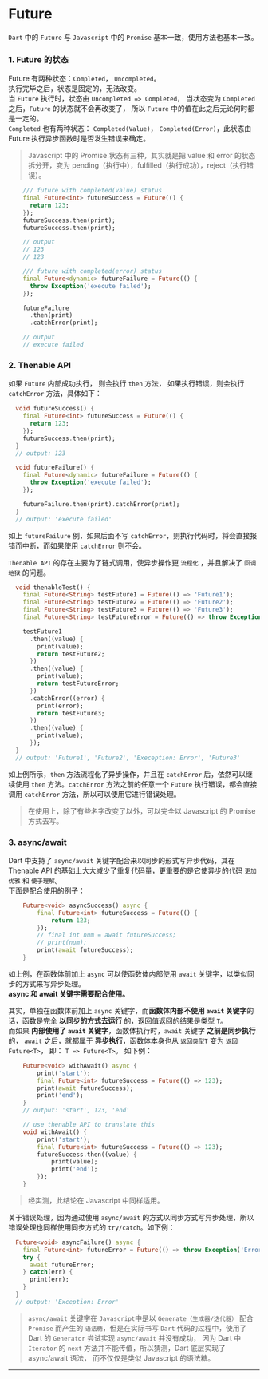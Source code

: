 # Future  
`Dart` 中的 `Future` 与 `Javascript` 中的 `Promise` 基本一致，使用方法也基本一致。  
### 1\. Future 的状态  
Future 有两种状态：`Completed`， `Uncompleted`。  
执行完毕之后，状态是固定的，无法改变。  
当 `Future` 执行时，状态由 `Uncompleted => Completed`， 当状态变为 `Completed` 之后，`Future` 的状态就不会再改变了， 所以 `Future` 中的值在此之后无论何时都是一定的。  
`Completed` 也有两种状态： `Completed(Value)`， `Completed(Error)`，此状态由 Future 执行异步函数时是否发生错误来确定。  
> Javascript 中的 Promise 状态有三种，其实就是把 value 和 error 的状态拆分开，变为 pending（执行中），fulfilled（执行成功），reject（执行错误）。  
```dart
    /// future with completed(value) status
    final Future<int> futureSuccess = Future(() {
      return 123;
    });
    futureSuccess.then(print);
    futureSuccess.then(print);

    // output
    // 123
    // 123

    /// future with completed(error) status
    final Future<dynamic> futureFailure = Future(() {
      throw Exception('execute failed');
    });

    futureFailure
      .then(print)
      .catchError(print);

    // output
    // execute failed
```

### 2\. Thenable API  
如果 `Future` 内部成功执行， 则会执行 `then` 方法， 如果执行错误，则会执行 `catchError` 方法，具体如下：  
```dart
  void futureSuccess() {
    final Future<int> futureSuccess = Future(() {
      return 123;
    });
    futureSuccess.then(print);
  }
  // output: 123

  void futureFailure() {
    final Future<dynamic> futureFailure = Future(() {
      throw Exception('execute failed');
    });

    futureFailure.then(print).catchError(print);
  }
  // output: 'execute failed'
```
如上 `futureFailure` 例，如果后面不写 `catchError`，则执行代码时，将会直接报错而中断，而如果使用 `catchError` 则不会。  
  
`Thenable API` 的存在主要为了链式调用，使异步操作更 `流程化` ，并且解决了 `回调地狱` 的问题。
```dart
  void thenableTest() {
    final Future<String> testFuture1 = Future(() => 'Future1');
    final Future<String> testFuture2 = Future(() => 'Future2');
    final Future<String> testFuture3 = Future(() => 'Future3');
    final Future<String> testFutureError = Future(() => throw Exception('Error'));

    testFuture1
      .then((value) {
        print(value);
        return testFuture2;
      })
      .then((value) {
        print(value);
        return testFutureError;
      })
      .catchError((error) {
        print(error);
        return testFuture3;
      })
      .then((value) {
        print(value);
      });
  }
  // output: 'Future1', 'Future2', 'Exeception: Error', 'Future3'
```
如上例所示，`then` 方法流程化了异步操作，并且在 `catchError` 后，依然可以继续使用 `then` 方法。`catchError` 方法之前的任意一个 `Future` 执行错误，都会直接调用 `catchError` 方法，所以可以使用它进行错误处理。

> 在使用上，除了有些名字改变了以外，可以完全以 Javascript 的 Promise 方式去写。

### 3\. async/await  
Dart 中支持了 `async/await` 关键字配合来以同步的形式写异步代码，其在 Thenable API 的基础上大大减少了重复代码量，更重要的是它使异步的代码 `更加优雅` 和 `便于理解`。  
下面是配合使用的例子：
```dart
    Future<void> asyncSuccess() async {
        final Future<int> futureSuccess = Future(() {
            return 123;
        });
        // final int num = await futureSuccess;
        // print(num);
        print(await futureSuccess);
    }
```
如上例，在函数体前加上 `async` 可以使函数体内部使用 `await` 关键字，以类似同步的方式来写异步处理。  
**async 和 await 关键字需要配合使用。**  

其实，单独在函数体前加上 `async` 关键字，而**函数体内部不使用 `await` 关键字**的话，函数是完全 **以同步的方式去运行** 的，返回值返回的结果是类型 `T`。  
而如果 **内部使用了 `await` 关键字**，函数体执行时，`await` 关键字 **之前是同步执行**的， `await` 之后，就都属于 **异步执行**，函数体本身也从 `返回类型T` 变为 `返回 Future<T>`， 即： `T => Future<T>`。
如下例：  
```dart
    Future<void> withAwait() async {
        print('start');
        final Future<int> futureSuccess = Future(() => 123);
        print(await futureSuccess);
        print('end');
    }
    // output: 'start', 123, 'end'

    // use thenable API to translate this
    void withAwait() {
        print('start');
        final Future<int> futureSuccess = Future(() => 123);
        futureSuccess.then((value) {
            print(value);
            print('end');
        });
    }
```  
> 经实测，此结论在 Javascript 中同样适用。  

关于错误处理，因为通过使用 `async/await` 的方式以同步方式写异步处理，所以错误处理也同样使用同步方式的 `try/catch`。如下例：  
```dart
  Future<void> asyncFailure() async {
    final Future<int> futureError = Future(() => throw Exception('Error'));
    try {
      await futureError;
    } catch(err) {
      print(err);
    }
  }
  // output: 'Exception: Error'
```

> `async/await` 关键字在 `Javascript`中是以 `Generate（生成器/迭代器）` 配合 `Promise` 而产生的 `语法糖`，但是在实际书写 `Dart` 代码的过程中，使用了 Dart 的 `Generator` 尝试实现 `async/await` 并没有成功， 因为 Dart 中 `Iterator` 的 `next` 方法并不能传值，所以猜测，Dart 底层实现了 async/await 语法， 而不仅仅是类似 Javascript 的语法糖。

---